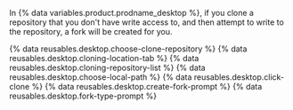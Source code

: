 In {% data variables.product.prodname_desktop %}, if you clone a repository that you don't have write access to, and then attempt to write to the repository, a fork will be created for you.

{% data reusables.desktop.choose-clone-repository %}
{% data reusables.desktop.cloning-location-tab %}
{% data reusables.desktop.cloning-repository-list %}
{% data reusables.desktop.choose-local-path %}
{% data reusables.desktop.click-clone %}
{% data reusables.desktop.create-fork-prompt %}
{% data reusables.desktop.fork-type-prompt %}
